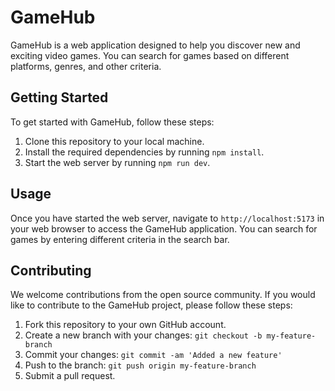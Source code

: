 # GameHub

GameHub is a web application designed to help you discover new and exciting video games. You can search for games based on different platforms, genres, and other criteria.

## Getting Started

To get started with GameHub, follow these steps:

1.  Clone this repository to your local machine.
2.  Install the required dependencies by running `npm install`.
3.  Start the web server by running `npm run dev`.


## Usage

Once you have started the web server, navigate to `http://localhost:5173` in your web browser to access the GameHub application. You can search for games by entering different criteria in the search bar.

## Contributing

We welcome contributions from the open source community. If you would like to contribute to the GameHub project, please follow these steps:

1.  Fork this repository to your own GitHub account.
2.  Create a new branch with your changes: `git checkout -b my-feature-branch`
3.  Commit your changes: `git commit -am 'Added a new feature'`
4.  Push to the branch: `git push origin my-feature-branch`
5.  Submit a pull request.
